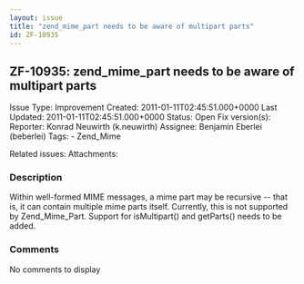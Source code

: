 ```yaml
---
layout: issue
title: "zend_mime_part needs to be aware of multipart parts"
id: ZF-10935
---
```


ZF-10935: zend\_mime\_part needs to be aware of multipart parts
---------------------------------------------------------------

 Issue Type: Improvement Created: 2011-01-11T02:45:51.000+0000 Last Updated: 2011-01-11T02:45:51.000+0000 Status: Open Fix version(s): 
 Reporter:  Konrad Neuwirth (k.neuwirth)  Assignee:  Benjamin Eberlei (beberlei)  Tags: - Zend\_Mime
 
 Related issues: 
 Attachments: 
### Description

Within well-formed MIME messages, a mime part may be recursive -- that is, it can contain multiple mime parts itself. Currently, this is not supported by Zend\_Mime\_Part. Support for isMultipart() and getParts() needs to be added.

 

 

### Comments

No comments to display